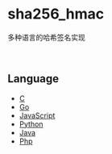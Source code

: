 # sha256_hmac
多种语言的哈希签名实现

<br>

## Language

- [C]()
- [Go]()
- [JavaScript]()
- [Python]()
- [Java]()
- [Php]()
